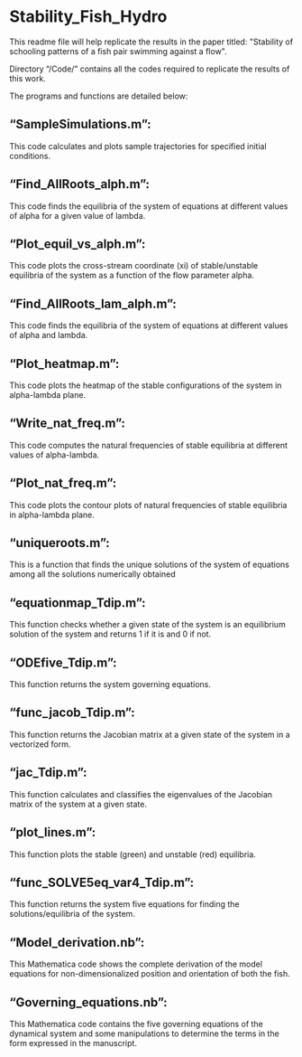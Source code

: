 # Stability_Fish_Hydro
This readme file will help replicate the results in the paper titled: "Stability of schooling patterns of a fish pair swimming against a flow".

Directory “/Code/” contains all the codes required to replicate the results of this work.

The programs and functions are detailed below:
## “SampleSimulations.m”: 
This code calculates and plots sample trajectories for specified initial conditions.
## “Find_AllRoots_alph.m”:
This code finds the equilibria of the system of equations at different values of alpha for a given value of lambda.
## “Plot_equil_vs_alph.m”:
This code plots the cross-stream coordinate (xi) of stable/unstable equilibria of the system as a function of the flow parameter alpha. 
## “Find_AllRoots_lam_alph.m”:
This code finds the equilibria of the system of equations at different values of alpha and lambda.
## “Plot_heatmap.m”:
This code plots the heatmap of the stable configurations of the system in alpha-lambda plane.
## “Write_nat_freq.m”:
This code computes the natural frequencies of stable equilibria at different values of alpha-lambda.
## “Plot_nat_freq.m”:
This code plots the contour plots of natural frequencies of stable equilibria in alpha-lambda plane.
## “uniqueroots.m”:
This is a function that finds the unique solutions of the system of equations among all the solutions numerically obtained
## “equationmap_Tdip.m”:
This function checks whether a given state of the system is an equilibrium solution of the system and returns 1 if it is and 0 if not.
## “ODEfive_Tdip.m”:
This function returns the system governing equations.
## “func_jacob_Tdip.m”:
This function returns the Jacobian matrix at a given state of the system in a vectorized form.
## “jac_Tdip.m”:
This function calculates and classifies the eigenvalues of the Jacobian matrix of the system at a given state.
## “plot_lines.m”:
This function plots the stable (green) and unstable (red) equilibria.
## “func_SOLVE5eq_var4_Tdip.m”:
This function returns the system five equations for finding the solutions/equilibria of the system.

## “Model_derivation.nb”:
This Mathematica code shows the complete derivation of the model equations for non-dimensionalized position and orientation of both the fish.
## “Governing_equations.nb”:
This Mathematica code contains the five governing equations of the dynamical system and some manipulations to determine the terms in the form expressed in the manuscript.  
